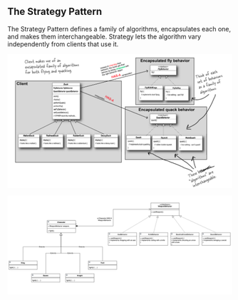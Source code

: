 ## The Strategy Pattern
 The Strategy Pattern defines a family of algorithms, encapsulates each one, and makes them interchangeable. Strategy lets the algorithm vary independently from clients that use it.

![strategy-pattern.png](src/main/resources/strategy-pattern.png)

![strategy-pattern-character-weapons.png](src/main/resources/strategy-pattern-character-weapons.png)